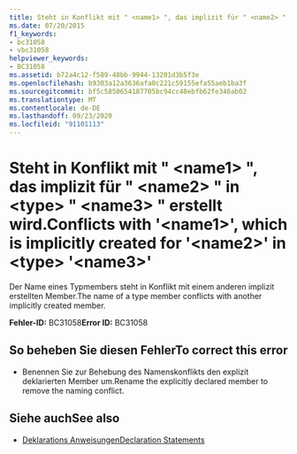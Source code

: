 ```yaml
---
title: Steht in Konflikt mit " <name1> ", das implizit für " <name2> " in <type> " <name3> " erstellt wird.
ms.date: 07/20/2015
f1_keywords:
- bc31058
- vbc31058
helpviewer_keywords:
- BC31058
ms.assetid: b72a4c12-f589-48bb-9944-13201d3b5f3e
ms.openlocfilehash: b9303a12a3636afa0c221c59155efa55aeb1ba3f
ms.sourcegitcommit: bf5c5850654187705bc94cc40ebfb62fe346ab02
ms.translationtype: MT
ms.contentlocale: de-DE
ms.lasthandoff: 09/23/2020
ms.locfileid: "91101113"
---
```

# <a name="conflicts-with-name1-which-is-implicitly-created-for-name2-in-type-name3"></a><span data-ttu-id="10c34-102">Steht in Konflikt mit " \<name1> ", das implizit für " \<name2> " in \<type> " \<name3> " erstellt wird.</span><span class="sxs-lookup"><span data-stu-id="10c34-102">Conflicts with '\<name1>', which is implicitly created for '\<name2>' in \<type> '\<name3>'</span></span>

<span data-ttu-id="10c34-103">Der Name eines Typmembers steht in Konflikt mit einem anderen implizit erstellten Member.</span><span class="sxs-lookup"><span data-stu-id="10c34-103">The name of a type member conflicts with another implicitly created member.</span></span>  
  
 <span data-ttu-id="10c34-104">**Fehler-ID:** BC31058</span><span class="sxs-lookup"><span data-stu-id="10c34-104">**Error ID:** BC31058</span></span>  
  
## <a name="to-correct-this-error"></a><span data-ttu-id="10c34-105">So beheben Sie diesen Fehler</span><span class="sxs-lookup"><span data-stu-id="10c34-105">To correct this error</span></span>  
  
- <span data-ttu-id="10c34-106">Benennen Sie zur Behebung des Namenskonflikts den explizit deklarierten Member um.</span><span class="sxs-lookup"><span data-stu-id="10c34-106">Rename the explicitly declared member to remove the naming conflict.</span></span>  
  
## <a name="see-also"></a><span data-ttu-id="10c34-107">Siehe auch</span><span class="sxs-lookup"><span data-stu-id="10c34-107">See also</span></span>

- [<span data-ttu-id="10c34-108">Deklarations Anweisungen</span><span class="sxs-lookup"><span data-stu-id="10c34-108">Declaration Statements</span></span>](../programming-guide/language-features/statements.md#declaration-statements)
